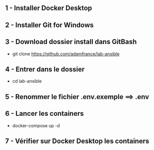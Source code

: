 ## 1 - Installer Docker Desktop

## 2 - Installer Git for Windows

## 3 - Download dossier install dans GitBash

- git clone https://github.com/adamfrance/lab-ansible

## 4 - Entrer dans le dossier

- cd lab-ansible

## 5 - Renommer le fichier .env.exemple ==> .env

## 6 - Lancer les containers

- docker-compose up -d

## 7 - Vérifier sur Docker Desktop les containers
